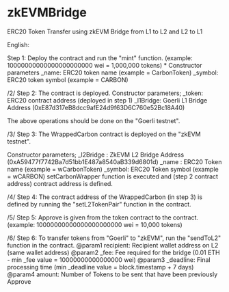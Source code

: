 # zkEVMBridge
ERC20 Token Transfer using zkEVM Bridge from L1 to L2 and L2 to L1

English: 

Step 1: Deploy the <ERC20> contract and run the "mint" function. (example: 10000000000000000000000 wei = 1,000,000 tokens)
    * Constructor parameters
    _name: ERC20 token name (example = CarbonToken)
    _symbol: ERC20 token symbol (example = CARBON)

/2/
Step 2: The <CarbonWrapper> contract is deployed. 
Constructor parameters;
_token: ERC20 contract address (deployed in step 1)
_l1Bridge: Goerli L1 Bridge Address (0xE87d317eB8dcc9afE24d9f63D6C760e52Bc18A40)

The above operations should be done on the "Goerli testnet".

/3/
Step 3: The WrappedCarbon contract is deployed on the "zkEVM testnet".

Constructor parameters;
_l2Bridge : ZkEVM L2 Bridge Address (0xA59477f7742Ba7d51bb1E487a8540aB339d6801d)
_name : ERC20 Token name (example = wCarbonToken)
_symbol: ERC20 Token symbol (example = wCARBON)
setCarbonWrapper function is executed and <carbonWrapper> (step 2 contract address) contract address is defined.

/4/
Step 4: The contract address of the WrappedCarbon (in step 3) is defined by running the "setL2TokenPair" function in the <CarbonWrapper> contract.

/5/
Step 5: Approve is given from the <ERC20> token contract to the <CarbonWrapper> contract. (example: 10000000000000000000000 wei = 10,000 tokens)

/6/ 
Step 6: To transfer tokens from "Goerli" to "zkEVM", run the "sendToL2" function in the <CarbonWrapper> contract.
    @param1 recipient: Recipient wallet address on L2 (same wallet address)
    @param2 _fee: Fee required for the bridge (0.01 ETH - min _fee value = 10000000000000000 wei)
    @param3 _deadline: Final processing time (min _deadline value = block.timestamp + 7 days)
    @param4 amount: Number of Tokens to be sent that have been previously Approve

